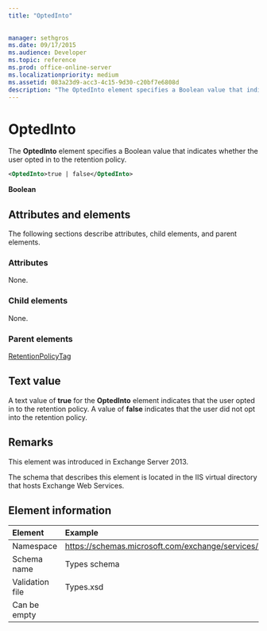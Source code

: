 ```yaml
---
title: "OptedInto"
 
 
manager: sethgros
ms.date: 09/17/2015
ms.audience: Developer
ms.topic: reference
ms.prod: office-online-server
ms.localizationpriority: medium
ms.assetid: 083a23d9-acc3-4c15-9d30-c20bf7e6808d
description: "The OptedInto element specifies a Boolean value that indicates whether the user opted in to the retention policy."
---
```


# OptedInto

The **OptedInto** element specifies a Boolean value that indicates whether the user opted in to the retention policy. 
  
```XML
<OptedInto>true | false</OptedInto>
```

 **Boolean**
## Attributes and elements

The following sections describe attributes, child elements, and parent elements.
  
### Attributes

None.
  
### Child elements

None.
  
### Parent elements

[RetentionPolicyTag](retentionpolicytag.md)
  
## Text value

A text value of **true** for the **OptedInto** element indicates that the user opted in to the retention policy. A value of **false** indicates that the user did not opt into the retention policy. 
  
## Remarks

This element was introduced in Exchange Server 2013.
  
The schema that describes this element is located in the IIS virtual directory that hosts Exchange Web Services.
  
## Element information

| Element | Example |
|:-----|:-----|
|Namespace  <br/> |https://schemas.microsoft.com/exchange/services/2006/types  <br/> |
|Schema name  <br/> |Types schema  <br/> |
|Validation file  <br/> |Types.xsd  <br/> |
|Can be empty  <br/> ||
   

